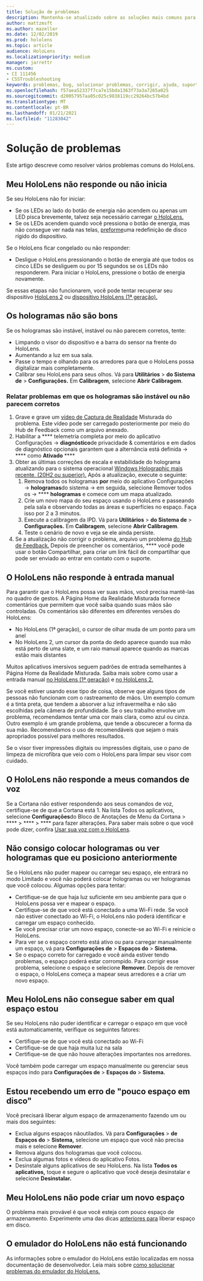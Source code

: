 ```yaml
---
title: Solução de problemas
description: Mantenha-se atualizado sobre as soluções mais comuns para problemas de dispositivos HoloLens e técnicas de solução de problemas.
author: mattzmsft
ms.author: mazeller
ms.date: 12/02/2019
ms.prod: hololens
ms.topic: article
audience: HoloLens
ms.localizationpriority: medium
manager: jarrettr
ms.custom:
- CI 111456
- CSSTroubleshooting
keywords: problemas, bug, solucionar problemas, corrigir, ajuda, suporte, HoloLens
ms.openlocfilehash: f57aea52337f7ca7e15bda1363f73a3a7265a025
ms.sourcegitcommit: d20057957aa05c025c9838119cc29264bc57b4bd
ms.translationtype: MT
ms.contentlocale: pt-BR
ms.lasthandoff: 01/21/2021
ms.locfileid: "11283042"
---
```

# Solução de problemas

Este artigo descreve como resolver vários problemas comuns do HoloLens.

## Meu HoloLens não responde ou não inicia

Se seu HoloLens não for iniciar:

- Se os LEDs ao lado do botão de energia não acendem ou apenas um LED pisca brevemente, talvez seja necessário carregar [o HoloLens.](hololens-recovery.md#charge-the-device)
- Se os LEDs acendem quando você pressiona o botão de energia, mas não consegue ver nada nas telas, [preforme](hololens-recovery.md#hard-reset-procedure)uma redefinição de disco rígido do dispositivo.

Se o HoloLens ficar congelado ou não responder:

- Desligue o HoloLens pressionando o botão de energia até que todos os cinco LEDs se desliguem ou por 15 segundos se os LEDs não responderem. Para iniciar o HoloLens, pressione o botão de energia novamente.

Se essas etapas não funcionarem, você pode tentar recuperar seu dispositivo [HoloLens 2](hololens-recovery.md) ou [dispositivo HoloLens (1ª geração).](hololens1-recovery.md)

## Os hologramas não são bons

Se os hologramas são instável, instável ou não parecem corretos, tente:

- Limpando o visor do dispositivo e a barra do sensor na frente do HoloLens.
- Aumentando a luz em sua sala.
- Passe o tempo e olhando para os arredores para que o HoloLens possa digitalizar mais completamente.
- Calibrar seu HoloLens para seus olhos. Vá para **Utilitários**  >  **do Sistema de**  >  **Configurações.** Em **Calibragem**, selecione **Abrir Calibragem**.
 
### Relatar problemas em que os hologramas são instável ou não parecem corretos
 
1. Grave e grave um [vídeo de Captura de Realidade](holographic-photos-and-videos.md#capture-a-mixed-reality-video) Misturada do problema. Este vídeo pode ser carregado posteriormente por meio do Hub de Feedback como um arquivo anexado.  
1. Habilitar a **** telemetria completa por meio do aplicativo Configurações -> **diagnóstico**de privacidade & comentários e em dados de diagnóstico opcionais garantem que a alternância está definida  ->  **** como **Ativado** ****
1. Obter as últimas correções de escala e estabilidade do holograma atualizando para o sistema operacional [Windows Holographic mais recente, (20H2 ou superior).](hololens-release-notes.md#windows-holographic-version-20h2) Após a atualização, execute o seguinte:
    1. Remova todos os hologramas **por** meio do aplicativo Configurações -> **hologramas**do sistema -> em seguida, selecione Remover todos os  ->  **** **hologramas** e comece com um mapa atualizado.
    1. Crie um novo mapa do seu espaço usando o HoloLens e passeando pela sala e observando todas as áreas e superfícies no espaço. Faça isso por 2 a 3 minutos.
    1. Execute a calibragem da IPD. Vá para **Utilitários**  >  **do Sistema de**  >  **Configurações.** Em **Calibragem**, selecione **Abrir Calibragem**.
    1. Teste o cenário de novo e veja se ele ainda persiste.
1. Se a atualização não corrigir o problema, arquivo um problema [do Hub de Feedback.](hololens-feedback.md) Depois de preencher os comentários, **** você pode usar o botão Compartilhar, para criar um link fácil de compartilhar que pode ser enviado ao entrar em contato com o suporte.

## O HoloLens não responde à entrada manual

Para garantir que o HoloLens possa ver suas mãos, você precisa mantê-las no quadro de gestos.  A Página Home da Realidade Misturada fornece comentários que permitem que você saiba quando suas mãos são controladas.  Os comentários são diferentes em diferentes versões do HoloLens:
- No HoloLens (1ª geração), o cursor de olhar muda de um ponto para um anel
- No HoloLens 2, um cursor da ponta do dedo aparece quando sua mão está perto de uma slate, e um raio manual aparece quando as marcas estão mais distantes

Muitos aplicativos imersivos seguem padrões de entrada semelhantes à Página Home da Realidade Misturada.  Saiba mais sobre como usar a entrada manual [no HoloLens (1ª geração)](hololens1-basic-usage.md#use-hololens-with-your-hands) e [no HoloLens 2.](hololens2-basic-usage.md#the-hand-tracking-frame)

Se você estiver usando esse tipo de coisa, observe que alguns tipos de pessoas não funcionam com o rastreamento de mãos.  Um exemplo comum é a tinta preta, que tendem a absorver a luz infravermelha e não são escolhidas pela câmera de profundidade.  Se o seu trabalho envolve um problema, recomendamos tentar uma cor mais clara, como azul ou cinza.  Outro exemplo é um grande problema, que tende a obscurecer a forma da sua mão. Recomendamos o uso de recomendáveis que sejam o mais apropriados possível para melhores resultados.

Se o visor tiver impressões digitais ou impressões digitais, use o pano de limpeza de microfibra que veio com o HoloLens para limpar seu visor com cuidado.

## O HoloLens não responde a meus comandos de voz

Se a Cortana não estiver respondendo aos seus comandos de voz, certifique-se de que a Cortana está 1. Na lista Todos os aplicativos, selecione **Configurações**do Bloco de Anotações de Menu da Cortana  >  ****  >  ****  >  **** para fazer alterações. Para saber mais sobre o que você pode dizer, confira [Usar sua voz com o HoloLens](hololens-cortana.md).

## Não consigo colocar hologramas ou ver hologramas que eu posiciono anteriormente

Se o HoloLens não puder mapear ou carregar seu espaço, ele entrará no modo Limitado e você não poderá colocar hologramas ou ver hologramas que você colocou. Algumas opções para tentar:

- Certifique-se de que haja luz suficiente em seu ambiente para que o HoloLens possa ver e mapear o espaço.
- Certifique-se de que você está conectado a uma Wi-Fi rede. Se você não estiver conectado ao Wi-Fi, o HoloLens não poderá identificar e carregar um espaço conhecido.
- Se você precisar criar um novo espaço, conecte-se ao Wi-Fi e reinicie o HoloLens.
- Para ver se o espaço correto está ativo ou para carregar manualmente um espaço, vá para **Configurações de**  >  **Espaços do**  >  **Sistema.**
- Se o espaço correto for carregado e você ainda estiver tendo problemas, o espaço poderá estar corrompido. Para corrigir esse problema, selecione o espaço e selecione **Remover.** Depois de remover o espaço, o HoloLens começa a mapear seus arredores e a criar um novo espaço.

## Meu HoloLens não consegue saber em qual espaço estou

Se seu HoloLens não puder identificar e carregar o espaço em que você está automaticamente, verifique os seguintes fatores:

- Certifique-se de que você está conectado ao Wi-Fi
- Certifique-se de que haja muita luz na sala
- Certifique-se de que não houve alterações importantes nos arredores.

Você também pode carregar um espaço manualmente ou gerenciar seus espaços indo para **Configurações de**  >  **Espaços do**  >  **Sistema.**

## Estou recebendo um erro de "pouco espaço em disco"

Você precisará liberar algum espaço de armazenamento fazendo um ou mais dos seguintes:

- Exclua alguns espaços nãoutilados. Vá para **Configurações**  >  **de Espaços do**  >  **Sistema,** selecione um espaço que você não precisa mais e selecione **Remover**.
- Remova alguns dos hologramas que você colocou.
- Exclua algumas fotos e vídeos do aplicativo Fotos.
- Desinstale alguns aplicativos de seu HoloLens. Na lista **Todos os aplicativos,** toque e segure o aplicativo que você deseja desinstalar e selecione **Desinstalar.**

## Meu HoloLens não pode criar um novo espaço

O problema mais provável é que você esteja com pouco espaço de armazenamento. Experimente uma das dicas [anteriores para](#im-getting-a-low-disk-space-error) liberar espaço em disco.

## O emulador do HoloLens não está funcionando

As informações sobre o emulador do HoloLens estão localizadas em nossa documentação de desenvolvedor.  Leia mais sobre [como solucionar problemas do emulador do HoloLens.](https://docs.microsoft.com/windows/mixed-reality/using-the-hololens-emulator#troubleshooting)
